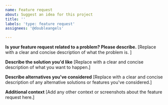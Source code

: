 ```yaml
---
name: Feature request
about: Suggest an idea for this project
title: ''
labels: 'type: feature request'
assignees: '@doubleangels'

---
```


**Is your feature request related to a problem? Please describe.**
[Replace with a clear and concise description of what the problem is. ]

**Describe the solution you'd like**
[Replace with a clear and concise description of what you want to happen.]

**Describe alternatives you've considered**
[Replace with a clear and concise description of any alternative solutions or features you've considered.]

**Additional context**
[Add any other context or screenshots about the feature request here.]
